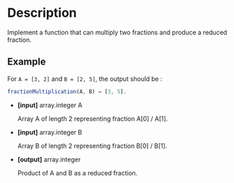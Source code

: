 # Description

Implement a function that can multiply two fractions and produce a reduced fraction.

## Example

For `A = [3, 2]` and `B = [2, 5]`, the output should be :

```javascript
fractionMultiplication(A, B) = [3, 5].
```

- **[input]** array.integer A

  Array A of length 2 representing fraction A[0] / A[1].

- **[input]** array.integer B

  Array B of length 2 representing fraction B[0] / B[1].

- **[output]** array.integer

  Product of A and B as a reduced fraction.
